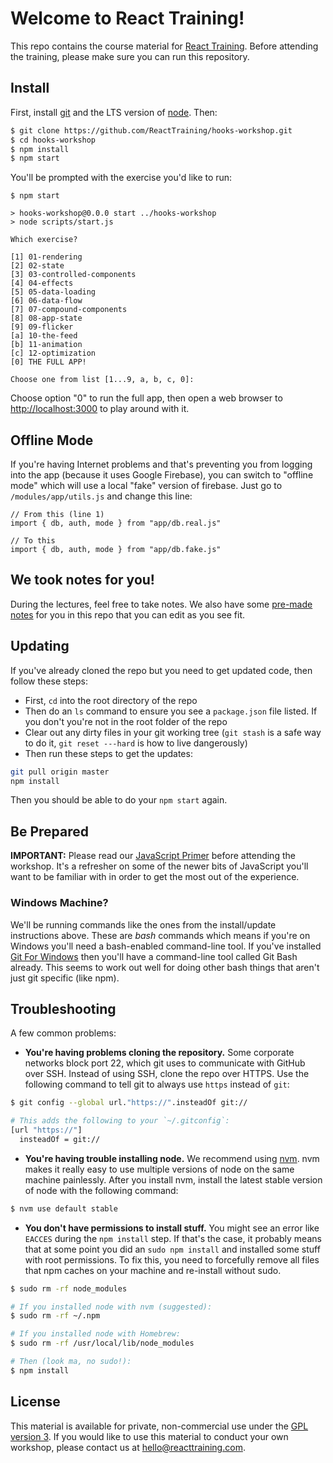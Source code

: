 # Welcome to React Training!

This repo contains the course material for [React Training](https://reacttraining.com/). Before attending the training, please make sure you can run this repository.

## Install

First, install [git](http://git-scm.com/downloads) and the LTS version of [node](https://nodejs.org/). Then:

```sh
$ git clone https://github.com/ReactTraining/hooks-workshop.git
$ cd hooks-workshop
$ npm install
$ npm start
```

You'll be prompted with the exercise you'd like to run:

```
$ npm start

> hooks-workshop@0.0.0 start ../hooks-workshop
> node scripts/start.js

Which exercise?

[1] 01-rendering
[2] 02-state
[3] 03-controlled-components
[4] 04-effects
[5] 05-data-loading
[6] 06-data-flow
[7] 07-compound-components
[8] 08-app-state
[9] 09-flicker
[a] 10-the-feed
[b] 11-animation
[c] 12-optimization
[0] THE FULL APP!

Choose one from list [1...9, a, b, c, 0]:
```

Choose option "0" to run the full app, then open a web browser to [http://localhost:3000](http://localhost:3000) to play around with it.

## Offline Mode

If you're having Internet problems and that's preventing you from logging into the app (because it uses Google Firebase), you can switch to "offline mode" which will use a local "fake" version of firebase. Just go to `/modules/app/utils.js` and change this line:

```
// From this (line 1)
import { db, auth, mode } from "app/db.real.js"

// To this
import { db, auth, mode } from "app/db.fake.js"
```

## We took notes for you!

During the lectures, feel free to take notes. We also have some [pre-made notes](/student-lesson-notes.md) for you in this repo that you can edit as you see fit.

## Updating

If you've already cloned the repo but you need to get updated code, then follow these steps:

- First, `cd` into the root directory of the repo
- Then do an `ls` command to ensure you see a `package.json` file listed. If you don't you're not in the root folder of the repo
- Clear out any dirty files in your git working tree (`git stash` is a safe way to do it, `git reset ---hard` is how to live dangerously)
- Then run these steps to get the updates:

```sh
git pull origin master
npm install
```

Then you should be able to do your `npm start` again.

## Be Prepared

**IMPORTANT:** Please read our [JavaScript Primer](https://reacttraining.com/blog/javascript-the-react-parts/) before attending the workshop. It's a refresher on some of the newer bits of JavaScript you'll want to be familiar with in order to get the most out of the experience.

### Windows Machine?

We'll be running commands like the ones from the install/update instructions above. These are _bash_ commands which means if you're on Windows you'll need a bash-enabled command-line tool. If you've installed [Git For Windows](https://gitforwindows.org) then you'll have a command-line tool called Git Bash already. This seems to work out well for doing other bash things that aren't just git specific (like npm).

## Troubleshooting

A few common problems:

- **You're having problems cloning the repository.** Some corporate networks block port 22, which git uses to communicate with GitHub over SSH. Instead of using SSH, clone the repo over HTTPS. Use the following command to tell git to always use `https` instead of `git`:

```sh
$ git config --global url."https://".insteadOf git://

# This adds the following to your `~/.gitconfig`:
[url "https://"]
  insteadOf = git://
```

- **You're having trouble installing node.** We recommend using [nvm](https://github.com/creationix/nvm). nvm makes it really easy to use multiple versions of node on the same machine painlessly. After you install nvm, install the latest stable version of node with the following command:

```sh
$ nvm use default stable
```

- **You don't have permissions to install stuff.** You might see an error like `EACCES` during the `npm install` step. If that's the case, it probably means that at some point you did an `sudo npm install` and installed some stuff with root permissions. To fix this, you need to forcefully remove all files that npm caches on your machine and re-install without sudo.

```sh
$ sudo rm -rf node_modules

# If you installed node with nvm (suggested):
$ sudo rm -rf ~/.npm

# If you installed node with Homebrew:
$ sudo rm -rf /usr/local/lib/node_modules

# Then (look ma, no sudo!):
$ npm install
```

## License

This material is available for private, non-commercial use under the [GPL version 3](http://www.gnu.org/licenses/gpl-3.0-standalone.html). If you would like to use this material to conduct your own workshop, please contact us at [hello@reacttraining.com](mailto:hello@reacttraining.com).
